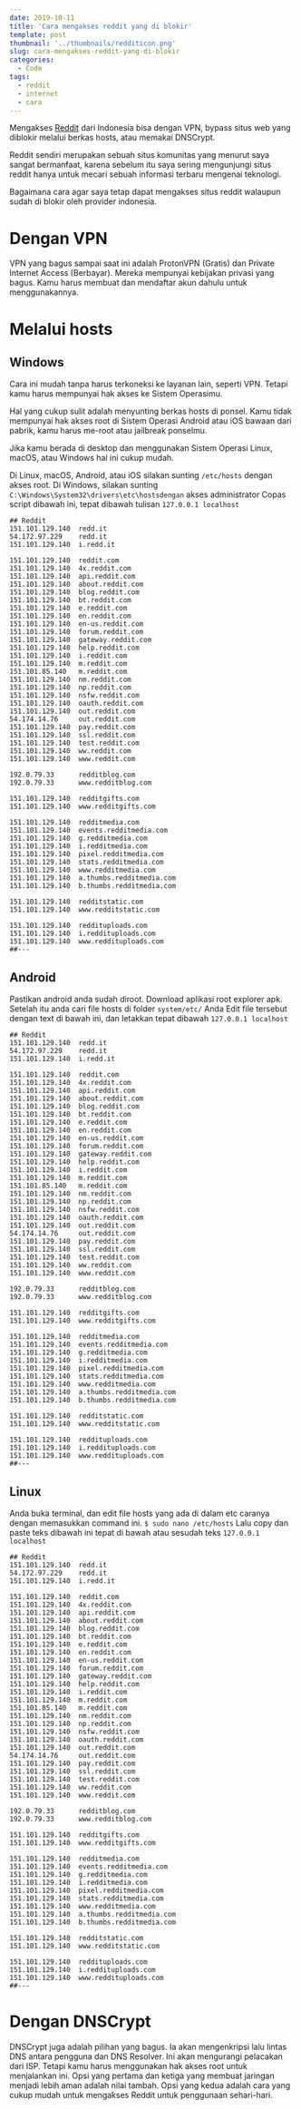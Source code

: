 ```yaml
---
date: 2019-10-11
title: 'Cara mengakses reddit yang di blokir'
template: post
thumbnail: '../thumbnails/redditicon.png'
slug: cara-mengakses-reddit-yang-di-blokir
categories:
  - Code
tags:
  - reddit
  - internet
  - cara
---
```


Mengakses [Reddit](https://www.reddit.com/) dari Indonesia bisa dengan VPN, bypass situs web yang diblokir melalui berkas hosts, atau memakai DNSCrypt.

Reddit sendiri merupakan sebuah situs komunitas yang menurut saya sangat bermanfaat, karena sebelum itu saya sering mengunjungi situs reddit hanya untuk mecari sebuah informasi terbaru mengenai teknologi.

Bagaimana cara agar saya tetap dapat mengakses situs reddit walaupun sudah di blokir oleh provider indonesia.

# Dengan VPN
VPN yang bagus sampai saat ini adalah ProtonVPN (Gratis) dan Private Internet Access (Berbayar). Mereka mempunyai kebijakan privasi yang bagus. Kamu harus membuat dan mendaftar akun dahulu untuk menggunakannya.

# Melalui hosts

## Windows 
Cara ini mudah tanpa harus terkoneksi ke layanan lain, seperti VPN. Tetapi kamu harus mempunyai hak akses ke Sistem Operasimu.

Hal yang cukup sulit adalah menyunting berkas hosts di ponsel. Kamu tidak mempunyai hak akses root di Sistem Operasi Android atau iOS bawaan dari pabrik, kamu harus me-root atau jailbreak ponselmu.

Jika kamu berada di desktop dan menggunakan Sistem Operasi Linux, macOS, atau Windows hal ini cukup mudah.

Di Linux, macOS, Android, atau iOS silakan sunting `/etc/hosts` dengan akses root.
Di Windows, silakan sunting `C:\Windows\System32\drivers\etc\hostsdengan` akses administrator
Copas script dibawah ini, tepat dibawah tulisan `127.0.0.1 localhost`

```
## Reddit
151.101.129.140  redd.it
54.172.97.229    redd.it
151.101.129.140  i.redd.it

151.101.129.140  reddit.com
151.101.129.140  4x.reddit.com
151.101.129.140  api.reddit.com
151.101.129.140  about.reddit.com
151.101.129.140  blog.reddit.com
151.101.129.140  bt.reddit.com
151.101.129.140  e.reddit.com
151.101.129.140  en.reddit.com
151.101.129.140  en-us.reddit.com
151.101.129.140  forum.reddit.com
151.101.129.140  gateway.reddit.com
151.101.129.140  help.reddit.com
151.101.129.140  i.reddit.com
151.101.129.140  m.reddit.com
151.101.85.140   m.reddit.com
151.101.129.140  nm.reddit.com
151.101.129.140  np.reddit.com
151.101.129.140  nsfw.reddit.com
151.101.129.140  oauth.reddit.com
151.101.129.140  out.reddit.com
54.174.14.76     out.reddit.com
151.101.129.140  pay.reddit.com
151.101.129.140  ssl.reddit.com
151.101.129.140  test.reddit.com
151.101.129.140  ww.reddit.com
151.101.129.140  www.reddit.com

192.0.79.33      redditblog.com
192.0.79.33      www.redditblog.com

151.101.129.140  redditgifts.com
151.101.129.140  www.redditgifts.com

151.101.129.140  redditmedia.com
151.101.129.140  events.redditmedia.com
151.101.129.140  g.redditmedia.com
151.101.129.140  i.redditmedia.com
151.101.129.140  pixel.redditmedia.com
151.101.129.140  stats.redditmedia.com
151.101.129.140  www.redditmedia.com
151.101.129.140  a.thumbs.redditmedia.com
151.101.129.140  b.thumbs.redditmedia.com

151.101.129.140  redditstatic.com
151.101.129.140  www.redditstatic.com

151.101.129.140  reddituploads.com
151.101.129.140  i.reddituploads.com
151.101.129.140  www.reddituploads.com
##---
```
## Android
Pastikan android anda sudah diroot.
Download aplikasi root explorer apk.
Setelah itu anda cari file hosts di folder `system/etc/`
Anda Edit file tersebut dengan text di bawah ini, dan letakkan tepat dibawah `127.0.0.1 localhost`

```
## Reddit
151.101.129.140  redd.it
54.172.97.229    redd.it
151.101.129.140  i.redd.it

151.101.129.140  reddit.com
151.101.129.140  4x.reddit.com
151.101.129.140  api.reddit.com
151.101.129.140  about.reddit.com
151.101.129.140  blog.reddit.com
151.101.129.140  bt.reddit.com
151.101.129.140  e.reddit.com
151.101.129.140  en.reddit.com
151.101.129.140  en-us.reddit.com
151.101.129.140  forum.reddit.com
151.101.129.140  gateway.reddit.com
151.101.129.140  help.reddit.com
151.101.129.140  i.reddit.com
151.101.129.140  m.reddit.com
151.101.85.140   m.reddit.com
151.101.129.140  nm.reddit.com
151.101.129.140  np.reddit.com
151.101.129.140  nsfw.reddit.com
151.101.129.140  oauth.reddit.com
151.101.129.140  out.reddit.com
54.174.14.76     out.reddit.com
151.101.129.140  pay.reddit.com
151.101.129.140  ssl.reddit.com
151.101.129.140  test.reddit.com
151.101.129.140  ww.reddit.com
151.101.129.140  www.reddit.com

192.0.79.33      redditblog.com
192.0.79.33      www.redditblog.com

151.101.129.140  redditgifts.com
151.101.129.140  www.redditgifts.com

151.101.129.140  redditmedia.com
151.101.129.140  events.redditmedia.com
151.101.129.140  g.redditmedia.com
151.101.129.140  i.redditmedia.com
151.101.129.140  pixel.redditmedia.com
151.101.129.140  stats.redditmedia.com
151.101.129.140  www.redditmedia.com
151.101.129.140  a.thumbs.redditmedia.com
151.101.129.140  b.thumbs.redditmedia.com

151.101.129.140  redditstatic.com
151.101.129.140  www.redditstatic.com

151.101.129.140  reddituploads.com
151.101.129.140  i.reddituploads.com
151.101.129.140  www.reddituploads.com
##---
```

## Linux
Anda buka terminal, dan edit file hosts yang ada di dalam etc caranya dengan memasukkan command ini. `$ sudo nano /etc/hosts`
Lalu copy dan paste teks dibawah ini tepat di bawah atau sesudah teks `127.0.0.1 localhost`

```
## Reddit
151.101.129.140  redd.it
54.172.97.229    redd.it
151.101.129.140  i.redd.it

151.101.129.140  reddit.com
151.101.129.140  4x.reddit.com
151.101.129.140  api.reddit.com
151.101.129.140  about.reddit.com
151.101.129.140  blog.reddit.com
151.101.129.140  bt.reddit.com
151.101.129.140  e.reddit.com
151.101.129.140  en.reddit.com
151.101.129.140  en-us.reddit.com
151.101.129.140  forum.reddit.com
151.101.129.140  gateway.reddit.com
151.101.129.140  help.reddit.com
151.101.129.140  i.reddit.com
151.101.129.140  m.reddit.com
151.101.85.140   m.reddit.com
151.101.129.140  nm.reddit.com
151.101.129.140  np.reddit.com
151.101.129.140  nsfw.reddit.com
151.101.129.140  oauth.reddit.com
151.101.129.140  out.reddit.com
54.174.14.76     out.reddit.com
151.101.129.140  pay.reddit.com
151.101.129.140  ssl.reddit.com
151.101.129.140  test.reddit.com
151.101.129.140  ww.reddit.com
151.101.129.140  www.reddit.com

192.0.79.33      redditblog.com
192.0.79.33      www.redditblog.com

151.101.129.140  redditgifts.com
151.101.129.140  www.redditgifts.com

151.101.129.140  redditmedia.com
151.101.129.140  events.redditmedia.com
151.101.129.140  g.redditmedia.com
151.101.129.140  i.redditmedia.com
151.101.129.140  pixel.redditmedia.com
151.101.129.140  stats.redditmedia.com
151.101.129.140  www.redditmedia.com
151.101.129.140  a.thumbs.redditmedia.com
151.101.129.140  b.thumbs.redditmedia.com

151.101.129.140  redditstatic.com
151.101.129.140  www.redditstatic.com

151.101.129.140  reddituploads.com
151.101.129.140  i.reddituploads.com
151.101.129.140  www.reddituploads.com
##---
```

# Dengan DNSCrypt

DNSCrypt juga adalah pilihan yang bagus. Ia akan mengenkripsi lalu lintas DNS antara pengguna dan DNS Resolver. Ini akan mengurangi pelacakan dari ISP. Tetapi kamu harus menggunakan hak akses root untuk menjalankan ini.
Opsi yang pertama dan ketiga yang membuat jaringan menjadi lebih aman adalah nilai tambah. Opsi yang kedua adalah cara yang cukup mudah untuk mengakses Reddit untuk penggunaan sehari-hari.